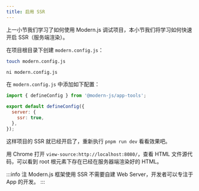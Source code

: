 ```yaml
---
title: 启用 SSR
---
```


上一小节我们学习了如何使用 Modern.js 调试项目，本小节我们将学习如何快速开启 SSR（服务端渲染）。

在项目根目录下创建 `modern.config.js`：

<Tabs>
<TabItem value="macOS" label="macOS" default>

```bash
touch modern.config.js
```

</TabItem>
<TabItem value="Windows" label="Windows">

```bash
ni modern.config.js
```

</TabItem>
</Tabs>

在 `modern.config.js` 中添加如下配置：

```js title="modern.config.js"
import { defineConfig } from '@modern-js/app-tools';

export default defineConfig({
  server: {
    ssr: true,
  },
});
```

这样项目的 SSR 就已经开启了，重新执行 `pnpm run dev` 看看效果吧。

用 Chrome 打开 `view-source:http://localhost:8080/`，查看 HTML 文件源代码，可以看到 root 根元素下存在已经在服务器端渲染好的 HTML。

:::info 注
Modern.js 框架使用 SSR 不需要自建 Web Server，开发者可以专注于 App 的开发。
:::
